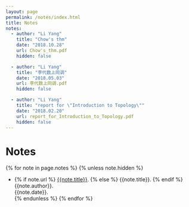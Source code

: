 ```yaml
---
layout: page
permalink: /notes/index.html
title: Notes
notes:
  - author: "Li Yang"
    title: "Chow's thm"
    date: "2018.10.28"
    url: Chow's_thm.pdf
    hidden: false

  - author: "Li Yang"
    title: "李代数上同调"
    date: "2018.05.03"
    url: 李代数上同调.pdf
    hidden: false

  - author: "Li Yang"
    title: "report for \"Introduction to Topology\""
    date: "2018.02.20"
    url: report_for_Introduction_to_Topology.pdf
    hidden: false
---
```


# Notes

{% for note in page.notes %}
{% unless note.hidden %}
  - {% if note.url %} [{{note.title}}]({{note.url}}).
    {% else %} {{note.title}}.
    {% endif %}
    {{note.author}}.<br>
    {{note.date}}.<br>
{% endunless %}
{% endfor %}



